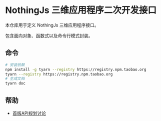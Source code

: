 # NothingJs 三维应用程序二次开发接口

本仓库用于定义 NothingJs 三维应用程序接口。

包含面向对象、函数式以及命令行模式封装。

## 命令

```bash
# 安装依赖
npm install -g tyarn --registry https://registry.npm.taobao.org
tyarn --registry https://registry.npm.taobao.org
# 生成文档
tyarn doc
```

## 帮助

- [首版API规划讨论](https://github.com/nothing-pro/NothingApi/issues/1)
